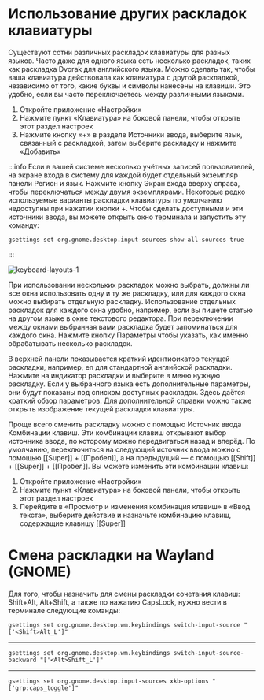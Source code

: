 # Использование других раскладок клавиатуры

Существуют сотни различных раскладок клавиатуры для разных языков. Часто даже для одного языка есть несколько раскладок, таких как раскладка Dvorak для английского языка. Можно сделать так, чтобы ваша клавиатура действовала как клавиатура с другой раскладкой, независимо от того, какие буквы и символы нанесены на клавиши. Это удобно, если вы часто переключаетесь между различными языками.

1. Откройте приложение «Настройки»
2. Нажмите пункт «Клавиатура» на боковой панели, чтобы открыть этот раздел настроек
3. Нажмите кнопку «+» в разделе Источники ввода, выберите язык, связанный с раскладкой, затем выберите раскладку и нажмите «Добавить»

:::info
Если в вашей системе несколько учётных записей пользователей, на экране входа в систему для каждой будет отдельный экземпляр панели Регион и язык. Нажмите кнопку Экран входа вверху справа, чтобы переключаться между двумя экземплярами.
Некоторые редко используемые варианты раскладки клавиатуры по умолчанию недоступны при нажатии кнопки +. Чтобы сделать доступными и эти источники ввода, вы можете открыть окно терминала и запустить эту команду:

```shell
gsettings set org.gnome.desktop.input-sources show-all-sources true
```

:::

![keyboard-layouts-1](/keyboard-layouts/keyboard-layouts-1.gif)

При использовании нескольких раскладок можно выбрать, должны ли все окна использовать одну и ту же раскладку, или для каждого окна можно выбирать отдельную раскладку. Использование отдельных раскладок для каждого окна удобно, например, если вы пишете статью на другом языке в окне текстового редактора. При переключении между окнами выбранная вами раскладка будет запоминаться для каждого окна. Нажмите кнопку Параметры чтобы указать, как именно обрабатывать несколько раскладок.

В верхней панели показывается краткий идентификатор текущей раскладки, например, en для стандартной английской раскладки. Нажмите на индикатор раскладки и выберите в меню нужную раскладку. Если у выбранного языка есть дополнительные параметры, они будут показаны под списком доступных раскладок. Здесь даётся краткий обзор параметров. Для дополнительной справки можно также открыть изображение текущей раскладки клавиатуры.

Проще всего сменить раскладку можно с помощью Источник ввода Комбинации клавиш. Эти комбинации клавиш открывают выбор источника ввода, по которому можно передвигаться назад и вперёд. По умолчанию, переключиться на следующий источник ввода можно с помощью [[Super]] + [[Пробел]], а на предыдущий — с помощью [[Shift]] + [[Super]] + [[Пробел]]. Вы можете изменить эти комбинации клавиш:

1. Откройте приложение «Настройки»
2. Нажмите пункт «Клавиатура» на боковой панели, чтобы открыть этот раздел настроек
3. Перейдите в «Просмотр и изменения комбинация клавиш» в «Ввод текста», выберите действие и назначьте комбинацию клавиш, содержащие клавишу [[Super]]

# Смена раскладки на Wayland (GNOME)

Для того, чтобы назначить для смены раскладки сочетания клавиш: Shift+Alt, Alt+Shift, а также по нажатию CapsLock, нужно вести в терминале следующие команды:

```shell
gsettings set org.gnome.desktop.wm.keybindings switch-input-source "['<Shift>Alt_L']"
```

---

```shell
gsettings set org.gnome.desktop.wm.keybindings switch-input-source-backward "['<Alt>Shift_L']"
```

---

```shell
gsettings set org.gnome.desktop.input-sources xkb-options "['grp:caps_toggle']"
```
